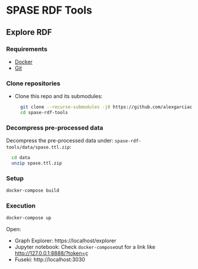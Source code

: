 # SPASE RDF Tools

## Explore RDF

### Requirements

- [Docker](https://docs.docker.com/get-docker/)
- [Git](https://git-scm.com/download/mac)

### Clone repositories

- Clone this repo and its submodules:
  ```bash 
    git clone --recurse-submodules -j8 https://github.com/alexgarciac/spase-rdf-tools.git
    cd spase-rdf-tools
  ```

### Decompress pre-processed data

Decompress the pre-processed data under:
`spase-rdf-tools/data/spase.ttl.zip`:

  ```bash 
    cd data
    unzip spase.ttl.zip
  ```

### Setup

```bash
docker-compose build
```

### Execution
```bash
docker-compose up
```

Open:

-  Graph Explorer: https://localhost/explorer
-  Jupyter notebook: Check `docker-compose`out for a link like http://127.0.0.1:8888/?token=<token>ç
-  Fuseki: http://localhost:3030

